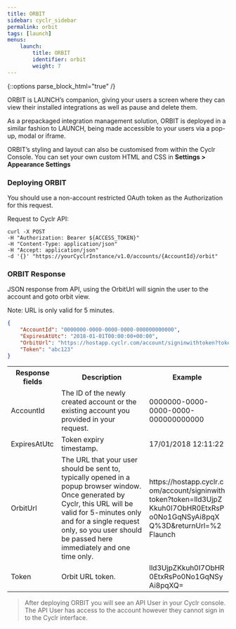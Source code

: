 ```yaml
---
title: ORBIT
sidebar: cyclr_sidebar
permalink: orbit
tags: [launch]
menus:
    launch:
        title: ORBIT
        identifier: orbit
        weight: 7
---
```

{::options parse_block_html="true" /}
<section class="card">
ORBIT is LAUNCH’s companion, giving your users a screen where they can view their installed integrations as well as pause and delete them.

As a prepackaged integration management solution, ORBIT is deployed in a similar fashion to LAUNCH, being made accessible to your users via a pop-up, modal or iframe.

ORBIT’s styling and layout can also be customised from within the Cyclr Console. You can set your own custom HTML and CSS in **Settings > Appearance Settings**

### Deploying ORBIT

You should use a non-account restricted OAuth token as the Authorization for this request.

Request to Cyclr API:

```
curl -X POST
-H "Authorization: Bearer ${ACCESS_TOKEN}"
-H "Content-Type: application/json"
-H "Accept: application/json"
-d '{}' "https://yourCyclrInstance/v1.0/accounts/{AccountId}/orbit"
```

### ORBIT Response

JSON response from API, using the OrbitUrl will signin the user to the account and goto orbit view.

Note: URL is only valid for 5 minutes.

```json
{
    "AccountId": "0000000-0000-0000-0000-000000000000",
    "ExpiresAtUtc": "2018-01-01T00:00:00+00:00",
    "OrbitUrl": "https://hostapp.cyclr.com/account/signinwithtoken?token=abc123&returnUrl=%2Forbit",
    "Token": "abc123"
}
```

<table>
    <tr>
        <th>Response fields</th>
        <th>Description</th>
        <th>Example</th>
    </tr>
    <tr>
        <td>AccountId</td>
        <td>The ID of the newly created account or the existing account you provided in your request.</td>
        <td>0000000-0000-0000-0000-000000000000</td>
    </tr>
    <tr>
        <td>ExpiresAtUtc</td>
        <td>Token expiry timestamp.</td>
        <td>17/01/2018 12:11:22</td>
    </tr>
    <tr>
        <td>OrbitUrl</td>
        <td>The URL that your user should be sent to, typically opened in a popup browser window.
Once generated by Cyclr, this URL will be valid for 5-minutes only and for a single request only, so you user should be passed here immediately and one time only.</td>
        <td style="word-break: break-all">https://hostapp.cyclr.com/account/signinwithtoken?token=lld3UjpZKkuh0I7ObHR0EtxRsPo0No1GqNSyAi8pqXQ%3D&returnUrl=%2Flaunch</td>
    </tr>
    <tr>
        <td>Token</td>
        <td>Orbit URL token.</td>
        <td style="word-break: break-all">lld3UjpZKkuh0I7ObHR0EtxRsPo0No1GqNSyAi8pqXQ=</td>
    </tr>
</table>

> After deploying ORBIT you will see an API User in your Cyclr console.
> The API User has access to the account however they cannot sign in to the Cyclr interface.

</section>

